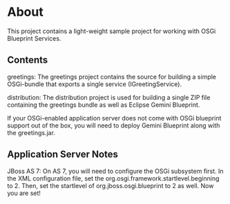 About
=====

This project contains a light-weight sample project for working with OSGi Blueprint Services.

Contents
--------

greetings: The greetings project contains the source for building a simple OSGi-bundle 
that exports a single service (IGreetingService).

distribution: The distribution project is used for building a single ZIP file 
containing the greetings bundle as well as Eclipse Gemini Blueprint.

If your OSGi-enabled application server does not come with OSGi blueprint support out of the box, 
you will need to deploy Gemini Blueprint along with the greetings.jar.

Application Server Notes
------------------------

JBoss AS 7: On AS 7, you will need to configure the OSGi subsystem first. 
In the XML configuration file, set the org.osgi.framework.startlevel.beginning to 2. 
Then, set the startlevel of org.jboss.osgi.blueprint to 2 as well. Now you are set!